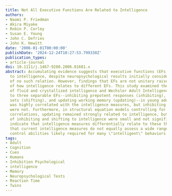 ```yaml
---
title: Not All Executive Functions Are Related to Intelligence
authors:
- Naomi P. Friedman
- Akira Miyake
- Robin P. Corley
- Susan E. Young
- John C. Defries
- John K. Hewitt
date: '2006-01-01T00:00:00'
publishDate: '2024-12-24T10:27:53.799330Z'
publication_types:
- article-journal
doi: 10.1111/j.1467-9280.2006.01681.x
abstract: Accumulating evidence suggests that executive functions (EFs) are related
  to intelligence, despite neuropsychological results initially considered evidence
  of no such relation. However, findings that EFs are not unitary raise the issue
  of how intelligence relates to different EFs. This study examined the relations
  of fluid and crystallized intelligence and Wechsler Adult Intelligence Scale IQ
  to three separable EFs--inhibiting prepotent responses (inhibiting), shifting mental
  sets (shifting), and updating working memory (updating)--in young adults. Updating
  was highly correlated with the intelligence measures, but inhibiting and shifting
  were not. Furthermore, in structural equation models controlling for the inter-EF
  correlations, updating remained strongly related to intelligence, but the relations
  of inhibiting and shifting to intelligence were small and not significant. The results
  indicate that intelligence measures differentially relate to these three EFs, suggesting
  that current intelligence measures do not equally assess a wide range of executive
  control abilities likely required for many \"intelligent\" behaviors.
tags:
- Adult
- Cognition
- Cues
- Humans
- Inhibition Psychological
- intelligence
- Memory
- Neuropsychological Tests
- Reaction Time
- Twins
---
```

